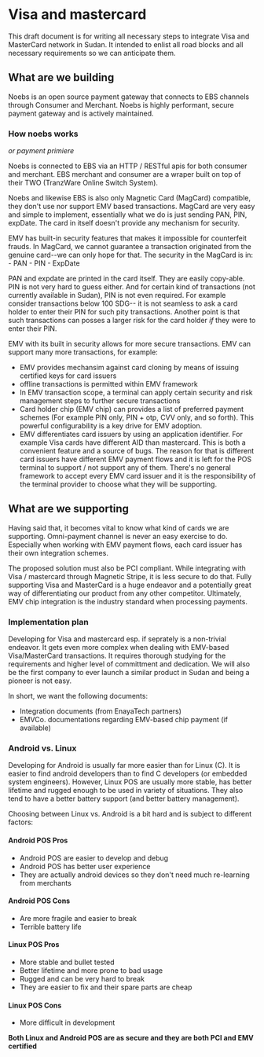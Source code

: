 # Visa and mastercard

This draft document is for writing all necessary steps to integrate Visa and MasterCard network in Sudan. It intended to enlist all road blocks and all necessary requirements so we can anticipate them.


## What are we building

Noebs is an open source payment gateway that connects to EBS channels through Consumer and Merchant. Noebs is highly performant, secure payment gateway and is actively maintained. 

### How noebs works

_or payment primiere_

Noebs is connected to EBS via an HTTP / RESTful apis for both consumer and merchant. EBS merchant and consumer are a wraper built on top of their TWO (TranzWare Online Switch System). 

Noebs and likewise EBS is also only Magnetic Card (MagCard) compatible, they don't use nor support EMV based transactions. MagCard are very easy and simple to implement, essentially what we do is just sending PAN, PIN, expDate. The card in itself doesn't provide any mechanism for security. 

EMV has built-in security features that makes it impossible for counterfeit frauds. In MagCard, we cannot guarantee a transaction originated from the genuine card--we can only hope for that. The security in the MagCard is in:
    - PAN
    - PIN
    - ExpDate

PAN and expdate are printed in the card itself. They are easily copy-able. PIN is not very hard to guess either. And for certain kind of transactions (not currently available in Sudan), PIN is not even required. For example consider transactions below 100 SDG-- it is not seamless to ask a card holder to enter their PIN for such pity transactions. Another point is that such transactions can posses a larger risk for the card holder *if* they were to enter their PIN.

EMV with its built in security allows for more secure transactions. EMV can support many more transactions, for example:

- EMV provides mechansim against card cloning by means of issuing certified keys for card issuers
- offline transactions is permitted within EMV framework
- In EMV transaction scope, a terminal can apply certain security and risk management steps to further secure transactions
- Card holder chip (EMV chip) can provides a list of preferred payment schemes (For example PIN only, PIN + otp, CVV only, and so forth). This powerful configurability is a key drive for EMV adoption.
- EMV differentiates card issuers by using an application identifier. For example Visa cards have different AID than mastercard. This is both a convenient feature and a source of bugs. The reason for that is different card issuers have different EMV payment flows and it is left for the POS terminal to support / not support any of them. There's no general framework to accept every EMV card issuer and it is the responsibility of the terminal provider to choose what they will be supporting.


## What are we supporting

Having said that, it becomes vital to know what kind of cards we are supporting. Omni-payment channel is never an easy exercise to do. Especially when working with EMV payment flows, each card issuer has their own integration schemes. 

The proposed solution must also be PCI compliant. While integrating with Visa / mastercard through Magnetic Stripe, it is less secure to do that. Fully supporting Visa and MasterCard is a huge endeavor and a potentially great way of differentiating our product from any other competitor. Ultimately, EMV chip integration is the industry standard when processing payments.


### Implementation plan

Developing for Visa and mastercard esp. if seprately is a non-trivial endeavor. It gets even more complex when dealing with EMV-based Visa/MasterCard transactions. It requires thorough studying for the requirements and higher level of committment and dedication. We will also be the first company to ever launch a similar product in Sudan and being a pioneer is not easy.

In short, we want the following documents:

- Integration documents (from EnayaTech partners)
- EMVCo. documentations regarding EMV-based chip payment (if available)


### Android vs. Linux

Developing for Android is usually far more easier than for Linux (C). It is easier to find android developers than to find C developers (or embedded system engineers). However, Linux POS are usually more stable, has better lifetime and rugged enough to be used in variety of situations. They also tend to have a better battery support (and better battery management). 

Choosing between Linux vs. Android is a bit hard and is subject to different factors:


#### Android POS Pros

- Android POS are easier to develop and debug
- Android POS has better user experience
- They are actually android devices so they don't need much re-learning from merchants

#### Android POS Cons

- Are more fragile and easier to break
- Terrible battery life


#### Linux POS Pros

- More stable and bullet tested
- Better lifetime and more prone to bad usage
- Rugged and can be very hard to break
- They are easier to fix and their spare parts are cheap

#### Linux POS Cons

- More difficult in development


**Both Linux and Android POS are as secure and they are both PCI and EMV certified**
